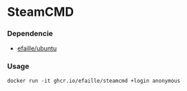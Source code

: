# SteamCMD

### Dependencie

- [efaille/ubuntu]

### Usage

```
docker run -it ghcr.io/efaille/steamcmd +login anonymous
```

[efaille/ubuntu]: //github.com/efaille/dockerfiles/tree/master/ubuntu
